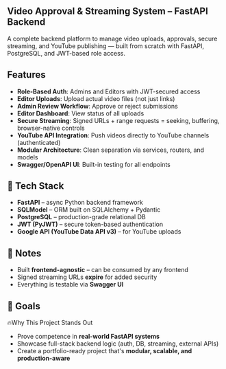 ## Video Approval & Streaming System – FastAPI Backend

A complete backend platform to manage video uploads, approvals, secure streaming, and YouTube publishing — built from scratch with FastAPI, PostgreSQL, and JWT-based role access.

##  Features

-  **Role-Based Auth**: Admins and Editors with JWT-secured access
-  **Editor Uploads**: Upload actual video files (not just links)
-  **Admin Review Workflow**: Approve or reject submissions
-  **Editor Dashboard**: View status of all uploads
-  **Secure Streaming**: Signed URLs + range requests = seeking, buffering, browser-native controls
-  **YouTube API Integration**: Push videos directly to YouTube channels (authenticated)
-  **Modular Architecture**: Clean separation via services, routers, and models
-  **Swagger/OpenAPI UI**: Built-in testing for all endpoints

## 🧱 Tech Stack

- **FastAPI** – async Python backend framework
- **SQLModel** – ORM built on SQLAlchemy + Pydantic
- **PostgreSQL** – production-grade relational DB
- **JWT (PyJWT)** – secure token-based authentication
- **Google API (YouTube Data API v3)** – for YouTube uploads

## 📌 Notes

-  Built **frontend-agnostic** – can be consumed by any frontend
-  Signed streaming URLs **expire** for added security
-  Everything is testable via **Swagger UI**

## 🎯 Goals

🔥Why This Project Stands Out
-  Prove competence in **real-world FastAPI systems**
-  Showcase full-stack backend logic (auth, DB, streaming, external APIs)
-  Create a portfolio-ready project that's **modular, scalable, and production-aware**
